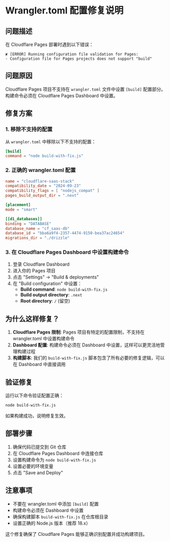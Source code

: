 # Wrangler.toml 配置修复说明

## 问题描述

在 Cloudflare Pages 部署时遇到以下错误：
```
✘ [ERROR] Running configuration file validation for Pages:
- Configuration file for Pages projects does not support "build"
```

## 问题原因

Cloudflare Pages 项目不支持在 `wrangler.toml` 文件中设置 `[build]` 配置部分。构建命令必须在 Cloudflare Pages Dashboard 中设置。

## 修复方案

### 1. 移除不支持的配置

从 `wrangler.toml` 中移除以下不支持的配置：
```toml
[build]
command = "node build-with-fix.js"
```

### 2. 正确的 wrangler.toml 配置

```toml
name = "cloudflare-saas-stack"
compatibility_date = "2024-09-23"
compatibility_flags = [ "nodejs_compat" ]
pages_build_output_dir = ".next"

[placement]
mode = "smart"

[[d1_databases]]
binding = "DATABASE"
database_name = "cf_saas-db"
database_id = "bba6a9f4-2357-4474-9150-bea37ac24654"
migrations_dir = "./drizzle"
```

### 3. 在 Cloudflare Pages Dashboard 中设置构建命令

1. 登录 Cloudflare Dashboard
2. 进入你的 Pages 项目
3. 点击 "Settings" → "Build & deployments"
4. 在 "Build configuration" 中设置：
   - **Build command**: `node build-with-fix.js`
   - **Build output directory**: `.next`
   - **Root directory**: `/` (留空)

## 为什么这样修复？

1. **Cloudflare Pages 限制**: Pages 项目有特定的配置限制，不支持在 wrangler.toml 中设置构建命令
2. **Dashboard 配置**: 构建命令必须在 Dashboard 中设置，这样可以更灵活地管理构建过程
3. **构建脚本**: 我们的 `build-with-fix.js` 脚本包含了所有必要的修复逻辑，可以在 Dashboard 中直接调用

## 验证修复

运行以下命令验证配置正确：
```bash
node build-with-fix.js
```

如果构建成功，说明修复生效。

## 部署步骤

1. 确保代码已提交到 Git 仓库
2. 在 Cloudflare Pages Dashboard 中连接仓库
3. 设置构建命令为 `node build-with-fix.js`
4. 设置必要的环境变量
5. 点击 "Save and Deploy"

## 注意事项

- 不要在 wrangler.toml 中添加 `[build]` 配置
- 构建命令必须在 Dashboard 中设置
- 确保构建脚本 `build-with-fix.js` 在仓库根目录
- 设置正确的 Node.js 版本（推荐 18.x）

这个修复确保了 Cloudflare Pages 能够正确识别配置并成功构建项目。
